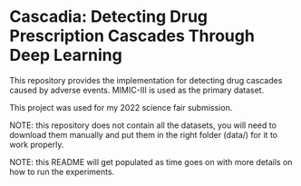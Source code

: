 # Cascadia: Detecting Drug Prescription Cascades Through Deep Learning

This repository provides the implementation for detecting drug cascades caused by adverse events.
MIMIC-III is used as the primary dataset.

This project was used for my 2022 science fair submission.

NOTE: this repository does not contain all the datasets, you will need to download them manually and put them in the right folder (data/) for it to work properly.

NOTE: this README will get populated as time goes on with more details on how to run the experiments.
